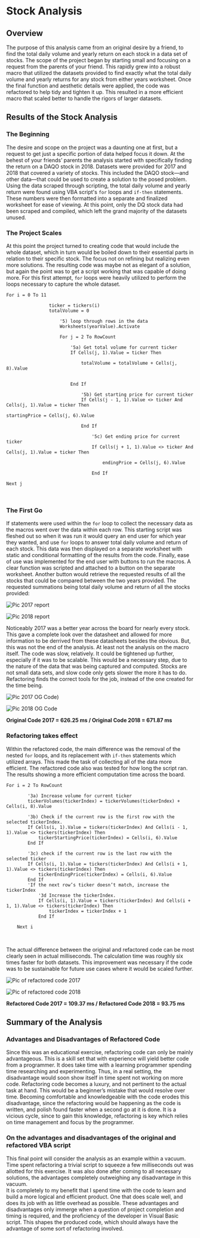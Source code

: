 # Stock Analysis


## Overview


The purpose of this analysis came from an original desire by a friend, to find the total daily volume and yearly return on each stock in a data set of stocks. The scope of the project began by starting small and focusing on a request from the parents of your friend. This rapidly grew into a robust macro that utilized the datasets provided to find exactly what the total daily volume and yearly returns for any stock from either years worksheet. Once the final function and aesthetic details were applied, the code was refactored to help tidy and tighten it up.  This resulted in a more efficient macro that scaled better to handle the rigors of larger datasets.


## Results of the Stock Analysis

### The Beginning
The desire and scope on the project was a daunting one at first, but a request to get just a specific portion of data helped focus it down. At the behest of your friends’ parents the analysis started with specifically finding the return on a DAQO stock in 2018. Datasets were provided for 2017 and 2018 that covered a variety of stocks. This included the DAQO stock—and other data—that could be used to create a solution to the posed problem. Using the data scraped through scripting, the total daily volume and yearly return were found using VBA script's `for` loops and `if-then` statements. These numbers were then formatted into a separate and finalized worksheet for ease of viewing. At this point, only the DQ stock data had been scraped and compiled, which left the grand majority of the datasets unused.

### The Project Scales
At this point the project turned to creating code that would include the whole dataset, which in turn would be boiled down to their essential parts in relation to their specific stock. The focus not on refining but realizing even more solutions. The resulting code was maybe not as elegant of a solution, but again the point was to get a script working that was capable of doing more. For this first attempt, `for` loops were heavily utilized to perform the loops necessary to capture the whole dataset.

```
For i = 0 To 11
                
                ticker = tickers(i)
                totalVolume = 0
                    
                    '5) loop through rows in the data
                    Worksheets(yearValue).Activate
                    
                    For j = 2 To RowCount
                    
                        '5a) Get total volume for current ticker
                        If Cells(j, 1).Value = ticker Then
                        
                            totalVolume = totalVolume + Cells(j, 8).Value
                            
                            
                        End If
                        
                            '5b) Get starting price for current ticker
                            If Cells(j - 1, 1).Value <> ticker And Cells(j, 1).Value = ticker Then
                                
startingPrice = Cells(j, 6).Value
                            
                            End If
                        
                                '5c) Get ending price for current ticker
                                If Cells(j + 1, 1).Value <> ticker And Cells(j, 1).Value = ticker Then
 
                                    endingPrice = Cells(j, 6).Value
                                
                                End If
                 
Next j
```
</br>


### The First Go
If statements were used within the `for` loop to collect the necessary data as the macros went over the data within each row. This starting script was fleshed out so when it was run it would query an end user for which year they wanted, and use `for` loops to answer total daily volume and return of each stock. 
This data was then displayed on a separate worksheet with static and conditional formatting of the results from the code. Finally, ease of use was implemented for the end user with buttons to run the macros. A clear function was scripted and attached to a button on the separate worksheet. Another button would retrieve the requested results of all the stocks that could be compared between the two years provided. The requested summations being total daily volume and return of all the stocks provided:

![Pic 2017 report](Resources/Stock_Analysis_2017.png)

![Pic 2018 report](Resources/Stock_Analysis_2018.png)

Noticeably 2017 was a better year across the board for nearly every stock. This gave a complete look over the datasheet and allowed for more information to be derrived from these datasheets besides the obvious. But, this was not the end of the analysis. At least not the analysis on the macro itself.
The code was slow, relatively. It could be tightened up further, especially if it was to be scalable. This would be a necessary step, due to the nature of the data that was being captured and computed. Stocks are not small data sets, and slow code only gets slower the more it has to do. Refactoring finds the correct tools for the job, instead of the one created for the time being.

![Pic 2017 OG Code](Resources/2017%20All%20Stocks%20Analysis%201.0.PNG))

![Pic 2018 OG Code](Resources/2018%20All%20Stocks%20Analysis%201.0.PNG)

**Original Code 2017 = 626.25 ms	/  Original Code 2018 = 671.87 ms**
</br>
### Refactoring takes effect
Within the refactored code, the main difference was the removal of the nested `for` loops, and its replacement with `if-then` statements which utilized arrays. This made the task of collecting all of the data more efficient. The refactored code also was tested for how long the script ran. The results showing a more efficient computation time across the board.

```
For i = 2 To RowCount
    
        '3a) Increase volume for current ticker
        tickerVolumes(tickerIndex) = tickerVolumes(tickerIndex) + Cells(i, 8).Value
        
        '3b) Check if the current row is the first row with the selected tickerIndex.
        If Cells(i, 1).Value = tickers(tickerIndex) And Cells(i - 1, 1).Value <> tickers(tickerIndex) Then
            tickerStartingPrice(tickerIndex) = Cells(i, 6).Value
        End If
        
        '3c) check if the current row is the last row with the selected ticker
        If Cells(i, 1).Value = tickers(tickerIndex) And Cells(i + 1, 1).Value <> tickers(tickerIndex) Then
            tickerEndingPrice(tickerIndex) = Cells(i, 6).Value
        End If
        'If the next row’s ticker doesn’t match, increase the tickerIndex
            '3d Increase the tickerIndex.
            If Cells(i, 1).Value = tickers(tickerIndex) And Cells(i + 1, 1).Value <> tickers(tickerIndex) Then
                tickerIndex = tickerIndex + 1
            End If
    
    Next i
```
</br>


The actual difference between the original and refactored code can be most clearly seen in actual milliseconds. The calculation time was roughly six times faster for both datasets. This improvement was necessary if the code was to be sustainable for future use cases where it would be scaled further.



![Pic of refactored code 2017](Resources/VBA_Challenge_2017.PNG)

![Pic of refactored code 2018](Resources/VBA_Challenge_2018.PNG)

**Refactored Code 2017 = 109.37 ms / Refactored Code 2018 = 93.75 ms**
</br>

 ## Summary of the Analysis
	
### Advantages and Disadvantages of Refactored Code
Since this was an educational exercise, refactoring code can only be mainly advantageous. This is a skill set that with experience will yield better code from a programmer. It does take time with a learning programmer spending time researching and experimenting. Thus, in a real setting, the disadvantage would soon show itself in time spent not working on more code. Refactoring code becomes a luxury, and not pertinent to the actual task at hand. This would be a beginner’s mistake that would resolve over time. Becoming comfortable and knowledgeable with the code erodes this disadvantage, since the refactoring would be happening as the code is written, and polish found faster when a second go at it is done. It is a vicious cycle, since to gain this knowledge, refactoring is key which relies on time management and focus by the programmer.

### On the advantages and disadvantages of the original and refactored VBA script
This final point will consider the analysis as an example within a vacuum. Time spent refactoring a trivial script to squeeze a few milliseconds out was allotted for this exercise. It was also done after coming to all necessary solutions, the advantages completely outweighing any disadvantage in this vacuum.  
It is completely to my benefit that I spend time with the code to learn and build a more logical and efficient product. One that does scale well, and does its job with as little overhead as possible. These advantages and disadvantages only immerge when a question of project completion and timing is required, and the proficiency of the developer in Visual Basic script. This shapes the produced code, which should always have the advantage of some sort of refactoring involved.
